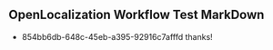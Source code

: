## OpenLocalization Workflow Test MarkDown
* 854bb6db-648c-45eb-a395-92916c7afffd 
thanks!<!--HONumber=Mar16_HO4-->

